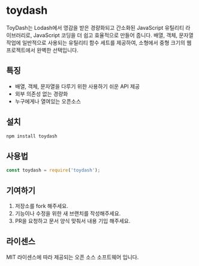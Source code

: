 # toydash

ToyDash는 Lodash에서 영감을 받은 경량화되고 간소화된 JavaScript 유틸리티 라이브러리로, JavaScript 코딩을 더 쉽고 효율적으로 만들어 줍니다. 배열, 객체, 문자열 작업에 일반적으로 사용되는 유틸리티 함수 세트를 제공하여, 소형에서 중형 크기의 웹 프로젝트에서 완벽한 선택입니다.

## 특징

- 배열, 객체, 문자열을 다루기 위한 사용하기 쉬운 API 제공
- 외부 의존성 없는 경량화
- 누구에게나 열여있는 오픈소스

## 설치

```bash
npm install toydash
```

## 사용법

```js
const toydash = require('toydash');
```

## 기여하기

1. 저장소를 fork 해주세요.
2. 기능이나 수정을 위한 새 브랜치를 작성해주세요.
3. PR을 요청하고 문서 양식 맞춰서 내용 기입 해주세요.

## 라이센스

MIT 라이센스에 따라 제공되는 오픈 소스 소프트웨어 입니다.
